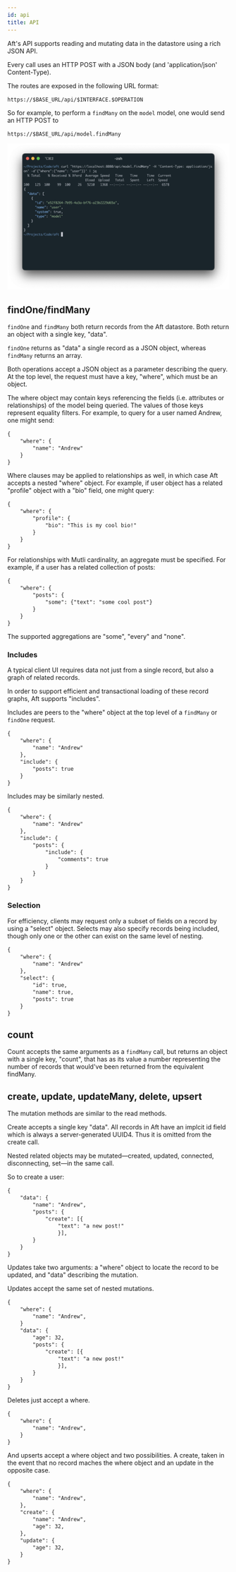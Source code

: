 ```yaml
---
id: api
title: API
---
```



Aft's API supports reading and mutating data in the datastore using a rich JSON API.

Every call uses an HTTP POST with a JSON body (and 'application/json' Content-Type).

The routes are exposed in the following URL format:

```
https://$BASE_URL/api/$INTERFACE.$OPERATION
```

So for example, to perform a `findMany` on the `model` model, one would send an HTTP POST to

```
https://$BASE_URL/api/model.findMany
```


![Screenshot of making an API call](/img/api.png)


## findOne/findMany

`findOne` and `findMany` both return records from the Aft datastore. Both return an object with a single key, "data".


`findOne` returns as "data" a single record as a JSON object, whereas `findMany` returns an array.

Both operations accept a JSON object as a parameter describing the query. At the top level, the request must have a key, "where", which must be an object.

The where object may contain keys referencing the fields (i.e. attributes or relationships) of the model being queried. The values of those keys represent equality filters. For example, to query for a user named Andrew, one might send:

```
{
	"where": {
		"name": "Andrew"
	}
}
```

Where clauses may be applied to relationships as well, in which case Aft accepts a nested "where" object. For example, if user object has a related "profile" object with a "bio" field, one might query:

```
{
	"where": {
		"profile": {
			"bio": "This is my cool bio!"
		}
	}
}
```

For relationships with Mutli cardinality, an aggregate must be specified. For example, if a user has a related collection of posts:

```
{
	"where": {
		"posts": {
			"some": {"text": "some cool post"}
		}
	}
}
```

The supported aggregations are "some", "every" and "none".

### Includes

A typical client UI requires data not just from a single record, but also a graph of related records.

In order to support efficient and transactional loading of these record graphs, Aft supports "includes".

Includes are peers to the "where" object at the top level of a `findMany` or `findOne` request.


```
{
	"where": {
		"name": "Andrew"
	},
	"include": {
		"posts": true
	}
}
```

Includes may be similarly nested.

```
{
	"where": {
		"name": "Andrew"
	},
	"include": {
		"posts": {
			"include": {
				"comments": true
			}
		}
	}
}
```

### Selection

For efficiency, clients may request only a subset of fields on a record by using a "select" object. Selects may also specify records being included, though only one or the other can exist on the same level of nesting.


```
{
	"where": {
		"name": "Andrew"
	},
	"select": {
		"id": true,
		"name": true,
		"posts": true
	}
}
```

## count

Count accepts the same arguments as a `findMany` call, but returns an object with a single key, "count", that has as its value a number representing the number of records that would've been returned from the equivalent findMany.


## create, update, updateMany, delete, upsert

The mutation methods are similar to the read methods.

Create accepts a single key "data". All records in Aft have an implcit id field which is always a server-generated UUID4. Thus it is omitted from the create call.

Nested related objects may be mutated—created, updated, connected, disconnecting, set—in the same call.

So to create a user:

```
{
	"data": {
		"name": "Andrew",
		"posts": {
			"create": [{
				"text": "a new post!"
				}],
		}
	}
}
```

Updates take two arguments: a "where" object to locate the record to be updated, and "data" describing the mutation.

Updates accept the same set of nested mutations.


```
{
	"where": {
		"name": "Andrew",
	}
	"data": {
		"age": 32,
		"posts": {
			"create": [{
				"text": "a new post!"
				}],
		}
	}
}
```

Deletes just accept a where.


```
{
	"where": {
		"name": "Andrew",
	}
}
```

And upserts accept a where object and two possibilities. A create, taken in the event that no record maches the where object and an update in the opposite case.


```
{
	"where": {
		"name": "Andrew",
	},
	"create": {
		"name": "Andrew",
		"age": 32,
	},
	"update": {
		"age": 32,
	}
}
```

